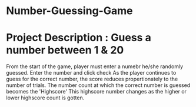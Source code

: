 # Number-Guessing-Game
# Project Description : Guess a number between 1 & 20
From the start of the game, player must enter a numebr he/she randomly guessed.
Enter the number and click check
As the player continues to guess for the correct number, the score reduces propertionately to the number of trials.
The number count at which the correct number is guessed becomes the 'Highscore'
This highscore number changes as the higher or lower highscore count is gotten. 
